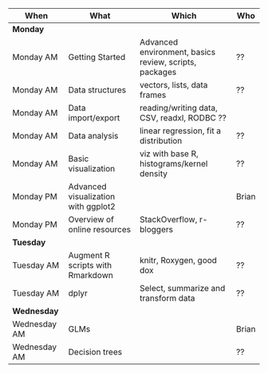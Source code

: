 | When | What  | Which          | Who   |
|-----|-----------------|------------------------|--------|
| __Monday__ | | | |
| Monday AM | Getting Started | Advanced environment, basics review, scripts, packages | ?? | 
| Monday AM | Data structures | vectors, lists, data frames | ?? | 
| Monday AM | Data import/export | reading/writing data, CSV, readxl, RODBC  ?? | 
| Monday AM | Data analysis | linear regression, fit a distribution | ?? | 
| Monday AM | Basic visualization | viz with base R, histograms/kernel density | ?? | 
| Monday PM | Advanced visualization with ggplot2 |  | Brian | 
| Monday PM | Overview of online resources | StackOverflow, r-bloggers | ?? | 
| __Tuesday__ | | | |
| Tuesday AM | Augment R scripts with Rmarkdown | knitr, Roxygen, good dox | ?? | 
| Tuesday AM | dplyr | Select, summarize and transform data  | ?? | 
| __Wednesday__ | | | |
| Wednesday AM | GLMs |  | Brian | 
| Wednesday AM | Decision trees | | ?? | 

